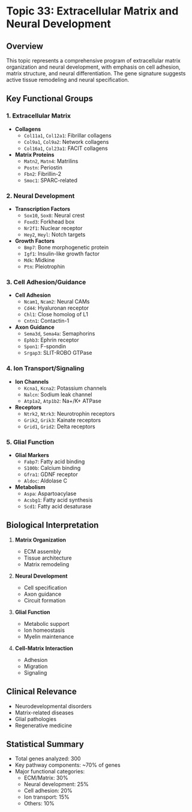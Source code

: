 # Topic 33: Extracellular Matrix and Neural Development

## Overview
This topic represents a comprehensive program of extracellular matrix organization and neural development, with emphasis on cell adhesion, matrix structure, and neural differentiation. The gene signature suggests active tissue remodeling and neural specification.

## Key Functional Groups

### 1. Extracellular Matrix
- **Collagens**
  - `Col11a1`, `Col12a1`: Fibrillar collagens
  - `Col9a1`, `Col9a2`: Network collagens
  - `Col16a1`, `Col23a1`: FACIT collagens
- **Matrix Proteins**
  - `Matn2`, `Matn4`: Matrilins
  - `Postn`: Periostin
  - `Fbn2`: Fibrillin-2
  - `Smoc1`: SPARC-related

### 2. Neural Development
- **Transcription Factors**
  - `Sox10`, `Sox8`: Neural crest
  - `Foxd3`: Forkhead box
  - `Nr2f1`: Nuclear receptor
  - `Hey2`, `Heyl`: Notch targets
- **Growth Factors**
  - `Bmp7`: Bone morphogenetic protein
  - `Igf1`: Insulin-like growth factor
  - `Mdk`: Midkine
  - `Ptn`: Pleiotrophin

### 3. Cell Adhesion/Guidance
- **Cell Adhesion**
  - `Ncam1`, `Ncam2`: Neural CAMs
  - `Cd44`: Hyaluronan receptor
  - `Chl1`: Close homolog of L1
  - `Cntn1`: Contactin-1
- **Axon Guidance**
  - `Sema3d`, `Sema4a`: Semaphorins
  - `Ephb3`: Ephrin receptor
  - `Spon1`: F-spondin
  - `Srgap3`: SLIT-ROBO GTPase

### 4. Ion Transport/Signaling
- **Ion Channels**
  - `Kcna1`, `Kcna2`: Potassium channels
  - `Nalcn`: Sodium leak channel
  - `Atp1a2`, `Atp1b2`: Na+/K+ ATPase
- **Receptors**
  - `Ntrk2`, `Ntrk3`: Neurotrophin receptors
  - `Grik2`, `Grik3`: Kainate receptors
  - `Grid1`, `Grid2`: Delta receptors

### 5. Glial Function
- **Glial Markers**
  - `Fabp7`: Fatty acid binding
  - `S100b`: Calcium binding
  - `Gfra1`: GDNF receptor
  - `Aldoc`: Aldolase C
- **Metabolism**
  - `Aspa`: Aspartoacylase
  - `Acsbg1`: Fatty acid synthesis
  - `Scd1`: Fatty acid desaturase

## Biological Interpretation

1. **Matrix Organization**
   - ECM assembly
   - Tissue architecture
   - Matrix remodeling

2. **Neural Development**
   - Cell specification
   - Axon guidance
   - Circuit formation

3. **Glial Function**
   - Metabolic support
   - Ion homeostasis
   - Myelin maintenance

4. **Cell-Matrix Interaction**
   - Adhesion
   - Migration
   - Signaling

## Clinical Relevance
- Neurodevelopmental disorders
- Matrix-related diseases
- Glial pathologies
- Regenerative medicine

## Statistical Summary
- Total genes analyzed: 300
- Key pathway components: ~70% of genes
- Major functional categories:
  - ECM/Matrix: 30%
  - Neural development: 25%
  - Cell adhesion: 20%
  - Ion transport: 15%
  - Others: 10% 